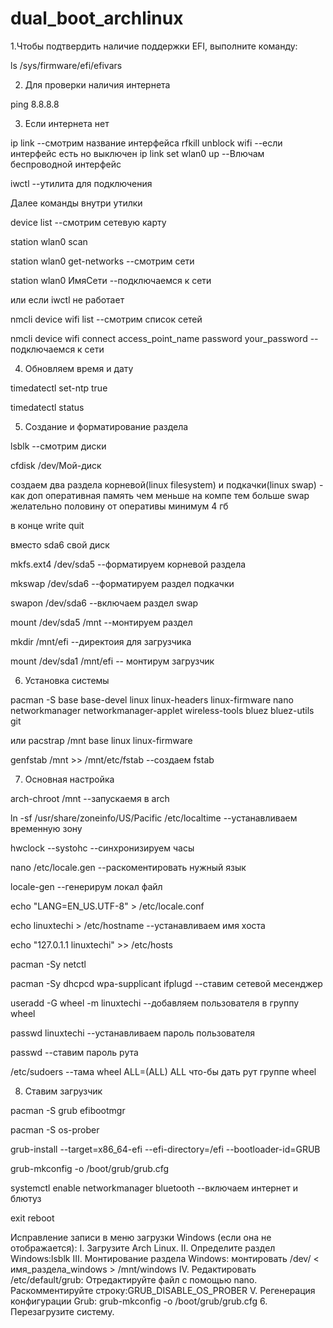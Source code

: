 # dual_boot_archlinux

1.Чтобы подтвердить наличие поддержки EFI, выполните команду:

ls /sys/firmware/efi/efivars

2. Для проверки наличия интернета

ping 8.8.8.8 

3. Если интернета нет

ip link --смотрим название интерфейса
rfkill unblock wifi --если интерфейс есть но выключен
ip link set wlan0 up  --Влючам беспроводной интерфейс

iwctl --утилита для подключения

Далее команды внутри утилки

device list --смотрим сетевую карту

station wlan0 scan

station wlan0 get-networks --смотрим сети

station wlan0 ИмяСети --подключаемся к сети

или если iwctl не работает

nmcli device wifi list --смотрим список сетей

nmcli device wifi connect access_point_name password your_password --подключаемся к сети

4. Обновляем время и дату

timedatectl set-ntp true

timedatectl status

5. Создание и форматирование раздела

lsblk --смотрим диски

cfdisk /dev/Мой-диск

создаем два раздела корневой(linux filesystem) и подкачки(linux swap) - 
как доп оперативная память чем меньше на компе тем больше swap желательно половину от оперативы минимум 4 гб

в конце write quit

вместо sda6 свой диск

mkfs.ext4 /dev/sda5 --форматируем корневой раздела

mkswap /dev/sda6 --форматируем раздел подкачки

swapon /dev/sda6 --включаем раздел swap

mount /dev/sda5 /mnt  --монтируем раздел

mkdir /mnt/efi --директоия для загрузчика

mount /dev/sda1 /mnt/efi -- монтирум загрузчик

6. Установка системы

pacman -S base base-devel linux linux-headers linux-firmware nano networkmanager networkmanager-applet wireless-tools bluez bluez-utils git

или
pacstrap /mnt base linux linux-firmware


genfstab /mnt >> /mnt/etc/fstab --создаем fstab

7. Основная настройка

arch-chroot /mnt --запускаемя в arch

ln -sf /usr/share/zoneinfo/US/Pacific /etc/localtime --устанавливаем временную зону

hwclock --systohc --синхронизируем часы

nano /etc/locale.gen --раскоментировать нужный язык

locale-gen --генерирум локал файл

echo "LANG=EN_US.UTF-8" > /etc/locale.conf

echo linuxtechi > /etc/hostname --устанавливаем имя хоста

echo "127.0.1.1 linuxtechi" >> /etc/hosts


pacman -Sy netctl

pacman -Sy dhcpcd wpa-supplicant ifplugd  --ставим сетевой месенджер


useradd -G wheel -m linuxtechi --добавляем пользователя в группу wheel

passwd linuxtechi --устанавливаем пароль пользователя

passwd --ставим пароль рута

/etc/sudoers --тама wheel ALL=(ALL) ALL что-бы дать рут группе wheel


8. Ставим загрузчик

pacman -S grub efibootmgr

pacman -S os-prober

grub-install --target=x86_64-efi --efi-directory=/efi --bootloader-id=GRUB

grub-mkconfig -o /boot/grub/grub.cfg


systemctl enable networkmanager bluetooth --включаем интернет и блютуз

exit
reboot


Исправление записи в меню загрузки Windows (если она не отображается):
I. Загрузите Arch Linux.
II. Определите раздел Windows:lsblk
III. Монтирование раздела Windows:
монтировать /dev/ < имя_раздела_windows > /mnt/windows
IV. Редактировать /etc/default/grub:
Отредактируйте файл с помощью nano.
Раскомментируйте строку:GRUB_DISABLE_OS_PROBER
V. Регенерация конфигурации Grub:
grub-mkconfig -o /boot/grub/grub.cfg
6. Перезагрузите систему.
